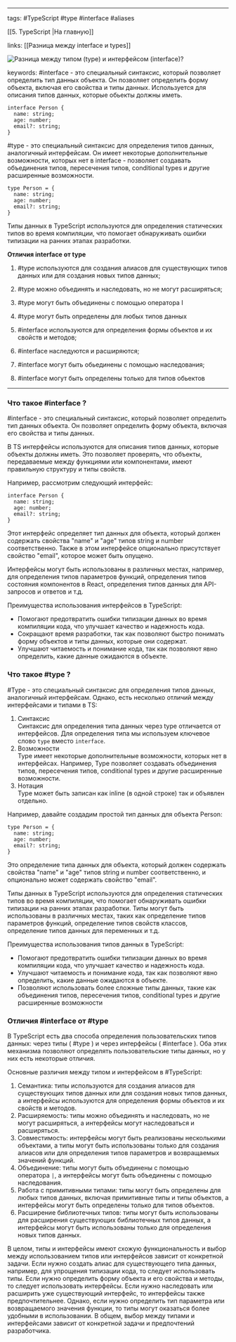 ____

tags: #TypeScript #type #interface #aliases 

[[5. TypeScript |На главную]]

links: [[Разница между interface и types]]

![Разница между типом (`type`) и интерфейсом (`interface`)?](https://youtu.be/TOn-1RrowKE?t=121)

keywords:
#interface - это специальный синтаксис, который позволяет определить тип данных объекта. 
Он позволяет определить форму объекта, включая его свойства и типы данных.
Используется для описания типов данных, которые обьекты должны иметь.

```
interface Person {
  name: string;
  age: number;
  email?: string;
}
```

#type - это специальный синтаксис для определения типов данных, аналогичный интерфейсам. 
Он имеет некоторые дополнительные возможности, которых нет в interface - позволяет создавать объединения типов, пересечения типов, conditional types и другие расширенные возможности.

```
type Person = {
  name: string;
  age: number;
  email?: string;
}
```

Типы данных в TypeScript используются для определения статических типов во время компиляции, что помогает обнаруживать ошибки типизации на ранних этапах разработки.

<b>Отличия interface от type</b>

1. #type используются для создания алиасов для существующих типов данных или для создания новых типов данных;
2. #type можно объединять и наследовать, но не могут расширяться;
3. #type могут быть объединены с помощью оператора I
4. #type могут быть определены для любых типов данных

1. #interface  используются для определения формы объектов и их свойств и методов;
2. #interface наследуются и расширяются;
3. #interface могут быть обьединены с помощью наследования;
4. #interface могут быть определены только для типов обьектов

_____

### Что такое #interface ?

#interface - это специальный синтаксис, который позволяет определить тип данных объекта. 
Он позволяет определить форму объекта, включая его свойства и типы данных.

В TS интерфейсы используются для описания типов данных, которые объекты должны иметь. Это позволяет проверять, что объекты, передаваемые между функциями или компонентами, имеют правильную структуру и типы свойств.

Например, рассмотрим следующий интерфейс:

```
interface Person {
  name: string;
  age: number;
  email?: string;
}
```

Этот интерфейс определяет тип данных для объекта, который должен содержать свойства "name" и "age" типов string и number соответственно. Также в этом интерфейсе опционально присутствует свойство "email", которое может быть опущено.

Интерфейсы могут быть использованы в различных местах, например, для определения типов параметров функций, определения типов состояния компонентов в React, определения типов данных для API-запросов и ответов и т.д.

Преимущества использования интерфейсов в TypeScript:
- Помогают предотвратить ошибки типизации данных во время компиляции кода, что улучшает качество и надежность кода.
- Сокращают время разработки, так как позволяют быстро понимать форму объектов и типы данных, которые они содержат.
- Улучшают читаемость и понимание кода, так как позволяют явно определить, какие данные ожидаются в объекте.

### Что такое #type ?

#Type - это специальный синтаксис для определения типов данных, аналогичный интерфейсам. Однако, есть несколько отличий между интерфейсами и типами в TS:

1. Синтаксис  
    Синтаксис для определения типа данных через type отличается от интерфейсов. 
    Для определения типа мы используем ключевое слово `type` вместо `interface`.
2. Возможности  
    Type имеет некоторые дополнительные возможности, которых нет в интерфейсах. Например, Type позволяет создавать объединения типов, пересечения типов, conditional types и другие расширенные возможности.
3. Нотация  
    Type может быть записан как inline (в одной строке) так и объявлен отдельно.

Например, давайте создадим простой тип данных для объекта Person:

```
type Person = {
  name: string;
  age: number;
  email?: string;
}
```

Это определение типа данных для объекта, который должен содержать свойства "name" и "age" типов string и number соответственно, и опционально может содержать свойство "email".

Типы данных в TypeScript используются для определения статических типов во время компиляции, что помогает обнаруживать ошибки типизации на ранних этапах разработки. Типы могут быть использованы в различных местах, таких как определение типов параметров функций, определение типов свойств классов, определение типов данных для переменных и т.д.

Преимущества использования типов данных в TypeScript:
- Помогают предотвратить ошибки типизации данных во время компиляции кода, что улучшает качество и надежность кода.
- Улучшают читаемость и понимание кода, так как позволяют явно определить, какие данные ожидаются в объекте.
- Позволяют использовать более сложные типы данных, такие как объединения типов, пересечения типов, conditional types и другие расширенные возможности

### Отличия #interface от #type 

В TypeScript есть два способа определения пользовательских типов данных: через типы ( #type ) и через интерфейсы ( #interface ). Оба этих механизма позволяют определять пользовательские типы данных, но у них есть некоторые отличия.

Основные различия между типом и интерфейсом в #TypeScript:
1.  Семантика: типы используются для создания алиасов для существующих типов данных или для создания новых типов данных, а интерфейсы используются для определения формы объектов и их свойств и методов.
2.  Расширяемость: типы можно объединять и наследовать, но не могут расширяться, а интерфейсы могут наследоваться и расширяться.
3.  Совместимость: интерфейсы могут быть реализованы несколькими объектами, а типы могут быть использованы только для создания алиасов или для определения типов параметров и возвращаемых значений функций.
4.  Объединение: типы могут быть объединены с помощью оператора `|`, а интерфейсы могут быть объединены с помощью наследования.
5.  Работа с примитивными типами: типы могут быть определены для любых типов данных, включая примитивные типы и типы объектов, а интерфейсы могут быть определены только для типов объектов.
6.  Расширение библиотечных типов: типы могут быть использованы для расширения существующих библиотечных типов данных, а интерфейсы могут быть использованы только для определения новых типов данных.

В целом, типы и интерфейсы имеют схожую функциональность и выбор между использованием типов или интерфейсов зависит от конкретной задачи. Если нужно создать алиас для существующего типа данных, например, для упрощения типизации кода, то следует использовать типы. Если нужно определить форму объекта и его свойства и методы, то следует использовать интерфейсы. Если нужно наследовать или расширить уже существующий интерфейс, то интерфейсы также предпочтительнее. Однако, если нужно определить тип параметра или возвращаемого значения функции, то типы могут оказаться более удобными в использовании. В общем, выбор между типами и интерфейсами зависит от конкретной задачи и предпочтений разработчика.